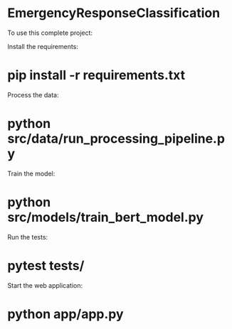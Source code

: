 # EmergencyResponseClassification

To use this complete project:

Install the requirements:

# pip install -r requirements.txt

Process the data:

# python src/data/run_processing_pipeline.py

Train the model:

# python src/models/train_bert_model.py

Run the tests:

# pytest tests/

Start the web application:

# python app/app.py